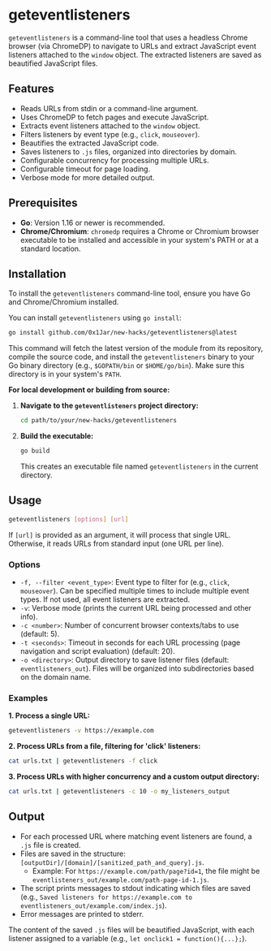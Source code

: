 # geteventlisteners

`geteventlisteners` is a command-line tool that uses a headless Chrome browser (via ChromeDP) to navigate to URLs and extract JavaScript event listeners attached to the `window` object. The extracted listeners are saved as beautified JavaScript files.

## Features

*   Reads URLs from stdin or a command-line argument.
*   Uses ChromeDP to fetch pages and execute JavaScript.
*   Extracts event listeners attached to the `window` object.
*   Filters listeners by event type (e.g., `click`, `mouseover`).
*   Beautifies the extracted JavaScript code.
*   Saves listeners to `.js` files, organized into directories by domain.
*   Configurable concurrency for processing multiple URLs.
*   Configurable timeout for page loading.
*   Verbose mode for more detailed output.

## Prerequisites

*   **Go**: Version 1.16 or newer is recommended.
*   **Chrome/Chromium**: `chromedp` requires a Chrome or Chromium browser executable to be installed and accessible in your system's PATH or at a standard location.

## Installation

To install the `geteventlisteners` command-line tool, ensure you have Go and Chrome/Chromium installed.

You can install `geteventlisteners` using `go install`:
```bash
go install github.com/0x1Jar/new-hacks/geteventlisteners@latest
```
This command will fetch the latest version of the module from its repository, compile the source code, and install the `geteventlisteners` binary to your Go binary directory (e.g., `$GOPATH/bin` or `$HOME/go/bin`). Make sure this directory is in your system's `PATH`.

**For local development or building from source:**

1.  **Navigate to the `geteventlisteners` project directory:**
    ```bash
    cd path/to/your/new-hacks/geteventlisteners
    ```
2.  **Build the executable:**
    ```bash
    go build
    ```
    This creates an executable file named `geteventlisteners` in the current directory.

## Usage

```bash
geteventlisteners [options] [url]
```
If `[url]` is provided as an argument, it will process that single URL. Otherwise, it reads URLs from standard input (one URL per line).

### Options

*   `-f, --filter <event_type>`: Event type to filter for (e.g., `click`, `mouseover`). Can be specified multiple times to include multiple event types. If not used, all event listeners are extracted.
*   `-v`: Verbose mode (prints the current URL being processed and other info).
*   `-c <number>`: Number of concurrent browser contexts/tabs to use (default: 5).
*   `-t <seconds>`: Timeout in seconds for each URL processing (page navigation and script evaluation) (default: 20).
*   `-o <directory>`: Output directory to save listener files (default: `eventlisteners_out`). Files will be organized into subdirectories based on the domain name.

### Examples

**1. Process a single URL:**
```bash
geteventlisteners -v https://example.com
```

**2. Process URLs from a file, filtering for 'click' listeners:**
```bash
cat urls.txt | geteventlisteners -f click
```

**3. Process URLs with higher concurrency and a custom output directory:**
```bash
cat urls.txt | geteventlisteners -c 10 -o my_listeners_output
```

## Output

*   For each processed URL where matching event listeners are found, a `.js` file is created.
*   Files are saved in the structure: `[outputDir]/[domain]/[sanitized_path_and_query].js`.
    *   Example: For `https://example.com/path/page?id=1`, the file might be `eventlisteners_out/example.com/path-page-id-1.js`.
*   The script prints messages to stdout indicating which files are saved (e.g., `Saved listeners for https://example.com to eventlisteners_out/example.com/index.js`).
*   Error messages are printed to stderr.

The content of the saved `.js` files will be beautified JavaScript, with each listener assigned to a variable (e.g., `let onclick1 = function(){...};`).
